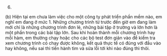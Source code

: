 6. 
(b) Hiện tại em chưa làm việc cho một công ty phát triển phần mềm nào, em nghĩ em đang ở mức 1. 
Những chương trình từ trước đến giờ em đang làm mới chỉ là những chương trình đơn lẻ, những bài tập ở trường và lớn hơn là một phần trong các bài tập lớn. Sau khi hoàn thành mỗi chương trình hay mỗi hàm, em thường chạy hoặc cho các bộ test đơn giản vào để kiểm tra xem chương trình có chạy được không, kết quả thực tế có đúng với đầu vào hay không, nếu sai thì tiến hành tìm và sửa lỗi tới khi nào đúng thì thôi.
